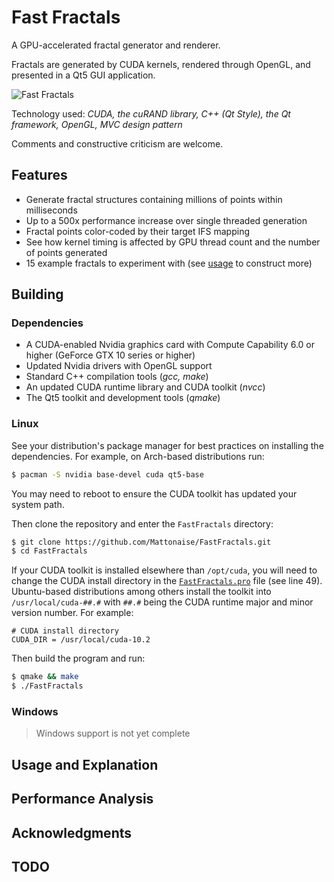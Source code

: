 # Fast Fractals
A GPU-accelerated fractal generator and renderer.

Fractals are generated by CUDA kernels, rendered through OpenGL, and presented in a Qt5 GUI application.

![Fast Fractals](doc/fastfractals.gif)

Technology used: *CUDA, the cuRAND library, C++ (Qt Style), the Qt framework, OpenGL, MVC design pattern*

Comments and constructive criticism are welcome.

## Features

- Generate fractal structures containing millions of points within milliseconds
- Up to a 500x performance increase over single threaded generation
- Fractal points color-coded by their target IFS mapping
- See how kernel timing is affected by GPU thread count and the number of points generated
- 15 example fractals to experiment with (see [usage](#usage-and-explanation) to construct more)

## Building
### Dependencies

- A CUDA-enabled Nvidia graphics card with Compute Capability 6.0 or higher (GeForce GTX 10 series or higher)
- Updated Nvidia drivers with OpenGL support
- Standard C++ compilation tools (*gcc, make*)
- An updated CUDA runtime library and CUDA toolkit (*nvcc*)
- The Qt5 toolkit and development tools (*qmake*)

### Linux

See your distribution's package manager for best practices on installing the dependencies.
For example, on Arch-based distributions run:
```sh
$ pacman -S nvidia base-devel cuda qt5-base
```
You may need to reboot to ensure the CUDA toolkit has updated your system path.

Then clone the repository and enter the `FastFractals` directory:
```sh
$ git clone https://github.com/Mattonaise/FastFractals.git
$ cd FastFractals
```

If your CUDA toolkit is installed elsewhere than `/opt/cuda`, you will need to change the CUDA install directory in the [`FastFractals.pro`](FastFractals.pro) file (see line 49).
Ubuntu-based distributions among others install the toolkit into `/usr/local/cuda-##.#` with `##.#` being the CUDA runtime major and minor version number.
For example:
```qmake
# CUDA install directory
CUDA_DIR = /usr/local/cuda-10.2
```

Then build the program and run:
```sh
$ qmake && make
$ ./FastFractals
```

### Windows

> Windows support is not yet complete

## Usage and Explanation

## Performance Analysis

## Acknowledgments

## TODO
